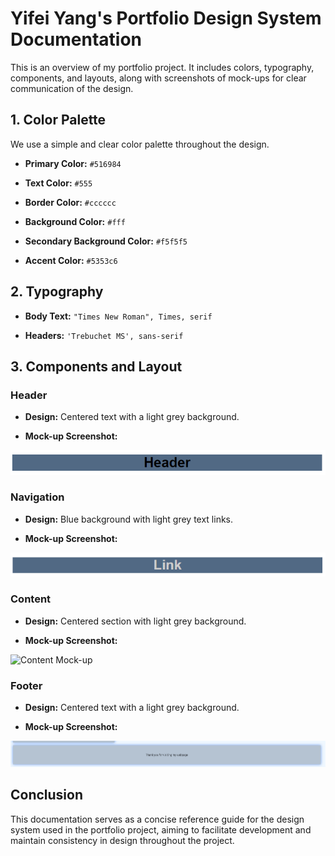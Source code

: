 # Yifei Yang's Portfolio Design System Documentation

This is an overview of my portfolio project. It includes colors, typography, components, and layouts, along with screenshots of mock-ups for clear communication of the design.

## **1. Color Palette**

We use a simple and clear color palette throughout the design.

- **Primary Color:** `#516984`

- **Text Color:** `#555`

- **Border Color:** `#cccccc`

- **Background Color:** `#fff`

- **Secondary Background Color:** `#f5f5f5`

- **Accent Color:** `#5353c6`

## **2. Typography**

- **Body Text:** `"Times New Roman", Times, serif`

- **Headers:** `'Trebuchet MS', sans-serif`

## **3. Components and Layout**

### Header

- **Design:** Centered text with a light grey background.

- **Mock-up Screenshot:**

![Header Mock-up](header.png)

### Navigation

- **Design:** Blue background with light grey text links.

- **Mock-up Screenshot:**

![Nav Mock-up](navigation.png)

### Content

- **Design:** Centered section with light grey background.

- **Mock-up Screenshot:**

![Content Mock-up](content.png)

### Footer

- **Design:** Centered text with a light grey background.

- **Mock-up Screenshot:**

![Footer Mock-up](footer.png)

## **Conclusion**

This documentation serves as a concise reference guide for the design system used in the portfolio project, aiming to facilitate development and maintain consistency in design throughout the project.
